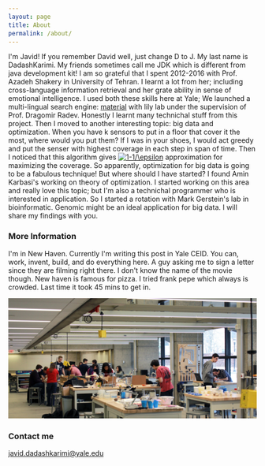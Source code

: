 ```yaml
---
layout: page
title: About
permalink: /about/
---
```


I'm Javid! If you remember David well, just change D to J. My last name is DadashKarimi. My friends sometimes call me JDK which is different from java development kit! 
I am so grateful that I spent 2012-2016 with Prof. Azadeh Shakery in University of Tehran. I learnt a lot from her; including cross-language information retrieval and her grate ability in sense of emotional intelligence. I used both these skills here at Yale; We launched a multi-lingual search engine: [material](tangra.cs.yale.edu/material) with lily lab under the supervision of Prof. Dragomir Radev. Honestly I learnt many technichal stuff from this project. Then I moved to another interesting topic: big data and optimization. When you have k sensors to put in a floor that cover it the most, where would you put them? If I was in your shoes, I would act greedy and put the senser with highest coverage in each step in span of time. Then I noticed that this algorithm gives <a href="https://www.codecogs.com/eqnedit.php?latex=1-1/\epsilon" target="_blank"><img src="https://latex.codecogs.com/gif.latex?1-1/\epsilon" title="1-1/\epsilon" /></a> approximation for maximizing the coverage. 
So apparently, optimization for big data is going to be a fabulous technique! 
But where should I have started? I found Amin Karbasi's working on theory of optimization. I started working on this area and really love this topic; but I'm also a technichal programmer who is interested in application. So I started a rotation with Mark Gerstein's lab in bioinformatic. Genomic might be an ideal application for big data. I will share my findings with you. 
 
### More Information

I'm in New Haven. Currently I'm writing this post in Yale CEID. You can, work, invent, build, and do everything here. A guy asking me to sign a letter since they are filming right there. I don't know the name of the movie though. New haven is famous for pizza. I tried frank pepe which always is crowded. Last time it took 45 mins to get in.  

![_config.yml](/images/CEID.jpg)


### Contact me

[javid.dadashkarimi@yale.edu](mailto:dadashkarimi@yale.edu)
